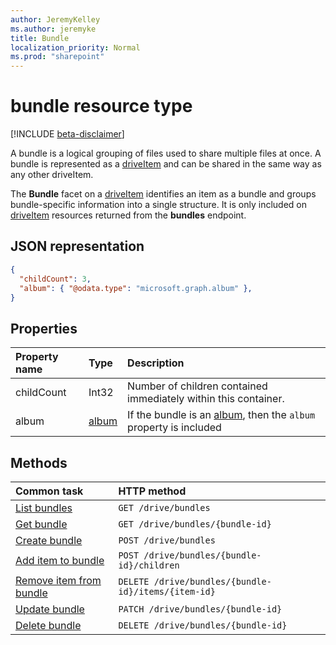 ```yaml
---
author: JeremyKelley
ms.author: jeremyke
title: Bundle
localization_priority: Normal
ms.prod: "sharepoint"
---
```

# bundle resource type

[!INCLUDE [beta-disclaimer](../../includes/beta-disclaimer.md)]

A bundle is a logical grouping of files used to share multiple files at once. A bundle is represented as a [driveItem][] and can be shared in the same way as any other driveItem.

The **Bundle** facet on a [driveItem][] identifies an item as a bundle and groups bundle-specific information into a single structure. It is only included on [driveItem][] resources returned from the **bundles** endpoint.

## JSON representation

<!-- { "blockType": "resource", "@odata.type": "microsoft.graph.bundle" } -->
```json
{
  "childCount": 3,
  "album": { "@odata.type": "microsoft.graph.album" },
}
```

## Properties

| Property name | Type      | Description
|:--------------|:----------|:------------------------------------------------
| childCount    | Int32     | Number of children contained immediately within this container.
| album         | [album][] | If the bundle is an [album][], then the `album` property is included

## Methods

|                        Common task                         |         HTTP method                                 |
| :--------------------------------------------------------- | :-------------------------------------------------- |
| [List bundles][bundle-list]                                | `GET /drive/bundles`                                |
| [Get bundle][bundle-get]                                   | `GET /drive/bundles/{bundle-id}`                    |
| [Create bundle][bundle-create]                             | `POST /drive/bundles`                               |
| [Add item to bundle][bundle-add-item]                      | `POST /drive/bundles/{bundle-id}/children`          |
| [Remove item from bundle][bundle-remove-item]              | `DELETE /drive/bundles/{bundle-id}/items/{item-id}` |
| [Update bundle][bundle-update]                             | `PATCH /drive/bundles/{bundle-id}`                  |
| [Delete bundle][bundle-delete]                             | `DELETE /drive/bundles/{bundle-id}`                 |

[album]: album.md
[bundle-list]: ../api/bundle_list.md
[bundle-get]: ../api/bundle_get.md
[bundle-create]: ../api/bundle_create.md
[bundle-add-item]: ../api/bundle_addItem.md
[bundle-remove-item]: ../api/bundle_removeItem.md
[bundle-update]: ../api/bundle_update.md
[bundle-delete]: ../api/bundle_delete.md
[driveItem]: driveItem.md
